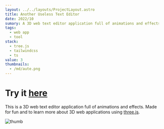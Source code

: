 ```yaml
---
layout: ../../layouts/ProjectLayout.astro
title: Another Useless Text Editor
date: 2022/10
sumary: A 3D web text editor application full of animations and effects
tags: 
  - web app
  - tool
stack:
  - tree.js
  - tailwindcss
  - ts
value: 3
thumbnails: 
  - /md/aute.png
---
```


# Try it [here](https://editor.codyadm.com/)

This is a 3D web text editor application full of animations and effects.
Made for fun and to learn more about 3D web applications using [three.js](https://threejs.org/).

![thumb](/md/aute.png)